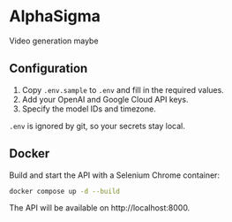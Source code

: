 # AlphaSigma
Video generation maybe

## Configuration

1. Copy `.env.sample` to `.env` and fill in the required values.
2. Add your OpenAI and Google Cloud API keys.
3. Specify the model IDs and timezone.

`.env` is ignored by git, so your secrets stay local.

## Docker

Build and start the API with a Selenium Chrome container:

```bash
docker compose up -d --build
```

The API will be available on http://localhost:8000.

